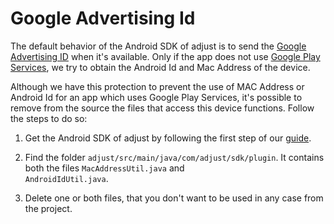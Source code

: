 # Google Advertising Id

The default behavior of the Android SDK of adjust is to send the [Google Advertising ID][google-ad-id] when it's available. 
Only if the app does not use [Google Play Services][google-play-services], we try to obtain the Android Id and Mac Address of 
the device.

Although we have this protection to prevent the use of MAC Address or Android Id for an app which uses Google Play Services, 
it's possible to remove from the source the files that access this device functions. Follow the steps to do so:

1. Get the Android SDK of adjust by following the first step of our [guide][get-sdk].

2. Find the folder `adjust/src/main/java/com/adjust/sdk/plugin`. It contains both the files `MacAddressUtil.java` and   
   `AndroidIdUtil.java`.

3. Delete one or both files, that you don't want to be used in any case from the project.

[get-sdk]:                https://github.com/adjust/android_sdk#sdk-get
[google-ad-id]:           https://developer.android.com/google/play-services/id.html
[google-play-services]:   http://developer.android.com/google/play-services/setup.html#ensure
